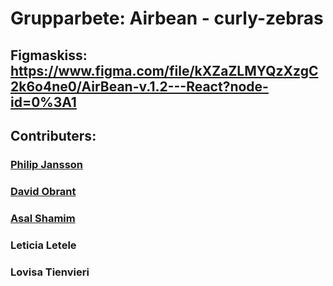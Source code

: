 # Grupparbete: Airbean - curly-zebras

## Figmaskiss: https://www.figma.com/file/kXZaZLMYQzXzgC2k6o4ne0/AirBean-v.1.2---React?node-id=0%3A1

## Contributers:

### [Philip Jansson](https://github.com/Gitphil93)

### [David Obrant](https://github.com/davidobrant)

### [Asal Shamim](https://github.com/asalshamim)

### Leticia Letele

### Lovisa Tienvieri
